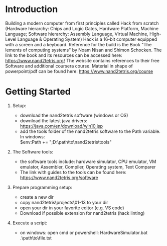# Introduction
Building a modern computer from first principles called Hack from scratch (Hardware hierarchy: Chips and Logic Gates, Hardware Platform, Machine Language; Software hierarchy: Assembly Language, Virtual Machine, High-Level Language & Operating System)
Hack is a 16-bit computer equipped with a screen and a keyboard. 
Reference for the build is the Book "The lements of computing systems" by Noam Nisan and Shimon Schocken.
The link to the book and its resources can be accessed here: https://www.nand2tetris.org/
The website contains references to their free Software and additional coursera course.
Material in shape of powerpoint/pdf can be found here: https://www.nand2tetris.org/course

# Getting Started
1. Setup:
    - download the nand2tetris software (windows or OS)
    - download the latest java drivers: https://java.com/en/download/win10.jsp
    - add the tools folder of the nand2tetris software to the Path variable. 
        In windows:  
        $env:Path += ";D:\path\to\nand2tetris\tools\"

2. The Software tools:
    - the software tools include: hardware simulator, CPU emulator, VM emulator, Assembler, Compiler, Operating system, Text Comparer
    - The link with guides to the tools can be found here: https://www.nand2tetris.org/software

3. Prepare programming setup:
    - create a new dir
    - copy nand2tetris\projects\01-13 to your dir
    - open your dir in your favorite editor (e.g. VS code)
    - Download if possible extension for nand2tetris (hack linting)

4. Execute a script:
    - on windows: open cmd or powershell:
        HardwareSimulator.bat .\path\to\file.tst